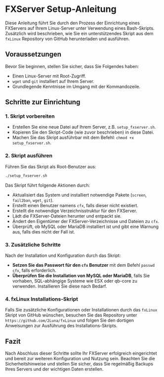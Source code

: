 # FXServer Setup-Anleitung

Diese Anleitung führt Sie durch den Prozess der Einrichtung eines FXServers auf Ihrem Linux-Server unter Verwendung eines Bash-Skripts. Zusätzlich wird beschrieben, wie Sie ein unterstützendes Skript aus dem `fxLinux` Repository von GitHub herunterladen und ausführen.

## Voraussetzungen

Bevor Sie beginnen, stellen Sie sicher, dass Sie Folgendes haben:

- Einen Linux-Server mit Root-Zugriff.
- `wget` und `git` installiert auf Ihrem Server.
- Grundlegende Kenntnisse im Umgang mit der Kommandozeile.

## Schritte zur Einrichtung

### 1. Skript vorbereiten

- Erstellen Sie eine neue Datei auf Ihrem Server, z.B. `setup_fxserver.sh`.
- Kopieren Sie den Skript-Code (wie zuvor beschrieben) in diese Datei.
- Machen Sie das Skript ausführbar mit dem Befehl: `chmod +x setup_fxserver.sh`.

### 2. Skript ausführen

Führen Sie das Skript als Root-Benutzer aus:

```bash
./setup_fxserver.sh
```

Das Skript führt folgende Aktionen durch:

- Aktualisiert das System und installiert notwendige Pakete (`screen`, `fail2ban`, `wget`, `git`).
- Erstellt einen Benutzer namens `cfx`, falls dieser nicht existiert.
- Erstellt die notwendige Verzeichnisstruktur für den FXServer.
- Lädt die FXServer-Dateien herunter und entpackt sie.
- Ändert den Eigentümer der FXServer-Verzeichnisse und Dateien zu `cfx`.
- Überprüft, ob MySQL oder MariaDB installiert ist und gibt eine Warnung aus, falls dies nicht der Fall ist.

### 3. Zusätzliche Schritte

Nach der Installation und Konfiguration durch das Skript:

- **Setzen Sie das Passwort für den `cfx` Benutzer** mit dem Befehl `passwd cfx`, falls erforderlich.
- **Überprüfen Sie die Installation von MySQL oder MariaDB**, falls Sie vorhaben, SQL-abhängige Systeme wie ESX oder qb-core zu verwenden. Installieren Sie diese nach Bedarf.

### 4. fxLinux Installations-Skript

Falls Sie zusätzliche Konfigurationen oder Installationen durch das `fxLinux` Skript von GitHub wünschen, besuchen Sie das Repository unter `https://github.com/2Luna/fxLinux` und folgen Sie den dortigen Anweisungen zur Ausführung des Installations-Skripts.

## Fazit

Nach Abschluss dieser Schritte sollte Ihr FXServer erfolgreich eingerichtet und bereit zur weiteren Konfiguration und Nutzung sein. Beachten Sie die Sicherheitshinweise und stellen Sie sicher, dass Sie regelmäßig Backups Ihres Servers und der wichtigen Daten erstellen.
